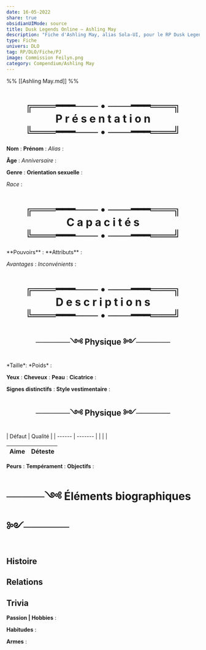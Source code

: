 ```yaml
---
date: 16-05-2022
share: true
obsidianUIMode: source
title: Dusk Legends Online — Ashling May
description: "Fiche d'Ashling May, alias Sola-UI, pour le RP Dusk Legends Online, un RP sur MMORPGVR."
type: Fiche
univers: DLO
tag: RP/DLO/Fiche/PJ
image: Commission Feilyn.png
category: Compendium/Ashling May
---
```


%% [[Ashling May.md]] %%

<h1 style="text-align:center">╔═══━━━─── • ───━━━═══╗<br>
P r é s e n t a t i o n <br>
╚═══━━━─── • ───━━━═══╝</h1>

**Nom** : 
**Prénom** : 
*Alias* : 

**Âge** :
*Anniversaire* :

**Genre** : 
**Orientation sexuelle** : 

*Race* :

<h1 style="text-align:center">╔═══━━━─── • ───━━━═══╗<br>
C a p a c i t é s<br>
╚═══━━━─── • ───━━━═══╝</h1>
**Pouvoirs** : 
**Attributs** : 

*Avantages* : 
*Inconvénients* :

<h1 style="text-align:center">╔═══━━━─── • ───━━━═══╗<br>
D e s c r i p t i o n s<br>
╚═══━━━─── • ───━━━═══╝</h1>
<h2 style="text-align:center">──────༺ Physique ༻──────</h2>
*Taille*: 
*Poids* : 

**Yeux** : 
**Cheveux** : 
**Peau** : 
**Cicatrice** : 

**Signes distinctifs** :
**Style vestimentaire** : 


<h2 style="text-align:center">──────༺ Physique ༻──────</h2>
| Défaut | Qualité |
| ------ | ------- |
|        |         |

| Aime | Déteste |
| ---- | ------- |

**Peurs** : 
**Tempérament** : 
**Objectifs** : 

# ─────༺ Éléments biographiques ༻────── 

## Histoire

## Relations

## Trivia

**Passion | Hobbies** :

**Habitudes** :

**Armes** :
